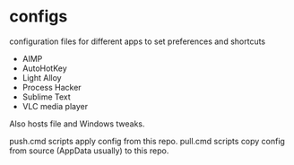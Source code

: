 # configs
configuration files for different apps to set preferences and shortcuts
 - AIMP
 - AutoHotKey
 - Light Alloy
 - Process Hacker
 - Sublime Text
 - VLC media player

Also hosts file and Windows tweaks.

push.cmd scripts apply config from this repo.
pull.cmd scripts copy config from source (AppData usually) to this repo.
